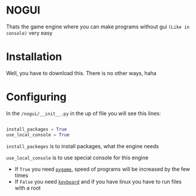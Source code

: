 # NOGUI

Thats the game engine where you can make programs
without gui `(Like in console)` very easy


# Installation

Well, you have to download this. There is no other ways, haha


# Configuring

In the `/nogui/__init__.py` in the up of file you will see this lines:

```python

install_packages = True
use_local_console = True

```

`install_packeges` is to install packages, what the engine needs

`use_local_console` is to use special console for this engine
* If `True` you need [`pygame`,](https://github.com/pygame/pygame) speed of programs will be increased by the few times
* If `False` you need [`keyboard`](https://github.com/boppreh/keyboard) and if you have linux you have to run files with a root

